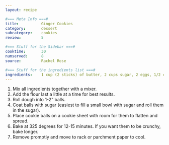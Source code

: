```yaml
---
layout: recipe

#=== Meta Info ===#
title: 			Ginger Cookies
category:		dessert					
subcategory:	cookies
review:			5

#=== Stuff for the Sidebar ===#
cooktime:		30
numserved:		8
source:			Rachel Rose

#=== Stuff for the ingredients list ===#
ingredients:	1 cup (2 sticks) of butter, 2 cups sugar, 2 eggs, 1/2 cup of molasses, 2 tsp cinnamon, 4 tsp baking powder, 3 tsp salt, 1 Tbs ground ginger, 4 cups flour
---
```


1. Mix all ingredients together with a mixer.
2. Add the flour last a little at a time for best results.
3. Roll dough into 1-2" balls.
4. Coat balls with sugar (easiest to fill a small bowl with sugar and roll them in the sugar).
5. Place cookie balls on a cookie sheet with room for them to flatten and spread.
6. Bake at 325 degrees for 12-15 minutes. If you want them to be crunchy, bake longer.
7. Remove promptly and move to rack or parchment paper to cool.
